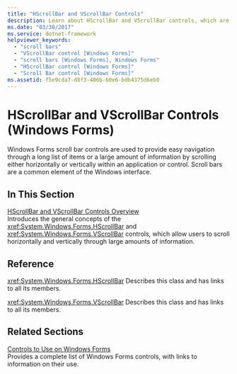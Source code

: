 ```yaml
---
title: "HScrollBar and VScrollBar Controls"
description: Learn about HScrollBar and VScrollBar controls, which are used to provide easy navigation through a long list of items or a large amount of information.
ms.date: "03/30/2017"
ms.service: dotnet-framework
helpviewer_keywords:
  - "scroll bars"
  - "VScrollBar control [Windows Forms]"
  - "scroll bars [Windows Forms], Windows Forms"
  - "HScrollBar control [Windows Forms]"
  - "Scroll Bar control [Windows Forms]"
ms.assetid: f5e9cda7-d8f3-406b-b0e6-bdb4375d6eb0
---
```

# HScrollBar and VScrollBar Controls (Windows Forms)

Windows Forms scroll bar controls are used to provide easy navigation through a long list of items or a large amount of information by scrolling either horizontally or vertically within an application or control. Scroll bars are a common element of the Windows interface.

## In This Section

[HScrollBar and VScrollBar Controls Overview](hscrollbar-and-vscrollbar-controls-overview-windows-forms.md)\
Introduces the general concepts of the <xref:System.Windows.Forms.HScrollBar> and <xref:System.Windows.Forms.VScrollBar> controls, which allow users to scroll horizontally and vertically through large amounts of information.

## Reference

<xref:System.Windows.Forms.HScrollBar>
Describes this class and has links to all its members.

<xref:System.Windows.Forms.VScrollBar>
Describes this class and has links to all its members.

## Related Sections

[Controls to Use on Windows Forms](controls-to-use-on-windows-forms.md)\
Provides a complete list of Windows Forms controls, with links to information on their use.
